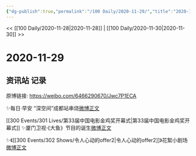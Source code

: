 ```yaml
---
{"dg-publish":true,"permalink":"/100 Daily/2020-11-29/","title":"2020-11-29","created":"2023-04-08T17:17:41.035+08:00","updated":"2023-04-08T17:18:05.504+08:00"}
---
```



<< [[100 Daily/2020-11-28\|2020-11-28]] | [[100 Daily/2020-11-30\|2020-11-30]] >>

# 2020-11-29

## 资讯站 记录

原博链接: https://weibo.com/6466290670/Jwc7P1ECA

✨每日·早安 “深空间”成都站串烧[微博正文](https://m.weibo.cn/6466290670/4576520171424174)

[[300 Events/301 Lives/第33届中国电影金鸡奖开幕式\|第33届中国电影金鸡奖开幕式]]
✨厦门卫视·《大鱼》节目的诞生[微博正文](https://m.weibo.cn/6466290670/4576592079099231)

✨《[[300 Events/302 Shows/令人心动的offer2\|令人心动的offer2]]》花絮小剧场[微博正文](https://m.weibo.cn/6466290670/4576664573188583)

